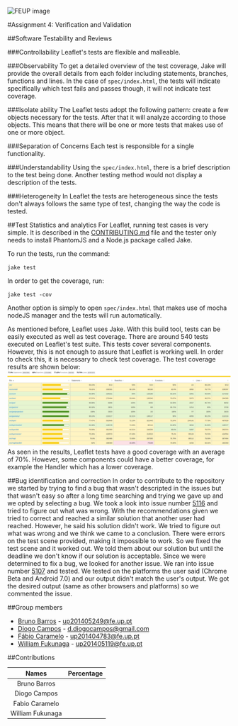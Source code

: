 ![FEUP image](https://sigarra.up.pt/feup/pt/WEB_GESSI_DOCS.download_file?p_name=F-370784536/logo_cores_oficiais.jpg)

#Assignment 4: Verification and Validation

##Software Testability and Reviews

###Controllability
Leaflet's tests are flexible and malleable.

###Observability
To get a detailed overview of the test coverage, Jake will provide the overall details from each folder including statements, branches, functions and lines.
In the case of ```spec/index.html```, the tests will indicate specifically which test fails and passes though, it will not indicate test coverage.

###Isolate ability
The Leaflet tests adopt the following pattern: create a few objects necessary for the tests. After that it will analyze according to those objects. This means that there will be one or more tests that makes use of one or more object.

###Separation of Concerns
Each test is responsible for a single functionality.

###Understandability
Using the ```spec/index.html```, there is a brief description to the test being done. Another testing method would not display a description of the tests.

###Heterogeneity
In Leaflet the tests are heterogeneous since the tests don't always follows the same type of test, changing the way the code is tested. 

##Test Statistics and analytics
For Leaflet, running test cases is very simple. It is described in the [CONTRIBUTING.md](https://github.com/Leaflet/Leaflet/blob/master/CONTRIBUTING.md) file and the tester only needs to install PhantomJS and a Node.js package called Jake.

To run the tests, run the command:
```
jake test
```

In order to get the coverage, run:
```
jake test -cov
```

Another option is simply to open ```spec/index.html``` that makes use of mocha nodeJS manager and the tests will run automatically.

As mentioned before, Leaflet uses Jake. With this build tool, tests can be easily executed as well as test coverage.
There are around 540 tests executed on Leaflet's test suite. This tests cover several components. However, this is not enough to assure that Leaflet is working well. In order to check this, it is necessary to check test coverage.
The test coverage results are shown below:
![Test Coverage](https://raw.githubusercontent.com/DiogoMCampos/Leaflet/ESOF-Documentation/ESOF-docs/resources/TestCoverage.png)
As seen in the results, Leaflet tests have a good coverage with an average of 70%. However, some components could have a better coverage, for example the Handler which has a lower coverage.


##Bug identification and correction
In order to contribute to the repository we started by trying to find a bug that wasn't descripted in the issues but that wasn't easy so after a long time searching and trying we gave up and we opted by selecting a bug. 
We took a look into issue number [5116](https://github.com/Leaflet/Leaflet/issues/5116) and tried to figure out what was wrong. With the recommendations given we tried to correct and reached a similar solution that another user had reached. However, he said his solution didn't work. We tried to figure out what was wrong and we think we came to a conclusion. There were errors on the test scene provided, making it impossible to work. So we fixed the test scene and it worked out. We told them about our solution but until the deadline we don't know if our solution is acceptable.
Since we were determined to fix a bug, we looked for another issue. We ran into issue number [5107](https://github.com/Leaflet/Leaflet/issues/5107) and tested. We tested on the platforms the user said (Chrome Beta and Android 7.0) and our output didn't match the user's output. We got the desired output (same as other browsers and platforms) so we commented the issue. 


##Group members
*   [Bruno Barros](https://github.com/BrunoBarros21) - up201405249@fe.up.pt
*   [Diogo Campos](https://github.com/DiogoMCampos) - d.diogocampos@gmail.com
*   [Fábio Caramelo](https://github.com/Caramelo18) - up201404783@fe.up.pt
*   [William Fukunaga](https://github.com/williamnf) - up201405119@fe.up.pt

##Contributions

|       **Names**   | **Percentage**|
|:----------------:	|:------------:	|
| Bruno Barros     	|           	|
| Diogo Campos     	|           	|
| Fabio Caramelo   	|           	|
| William Fukunaga 	|           	|
